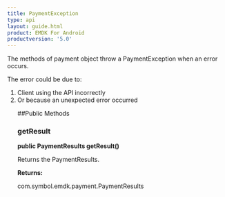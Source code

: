 ```yaml
---
title: PaymentException
type: api
layout: guide.html
product: EMDK For Android
productversion: '5.0'
---
```



The methods of payment object throw a PaymentException when an error
 occurs.

 The error could be due to:
 <ol>
 <li>Client using the API incorrectly
 <li>Or because an unexpected error occurred

##Public Methods

### getResult

**public PaymentResults getResult()**

Returns the PaymentResults.

**Returns:**

com.symbol.emdk.payment.PaymentResults





